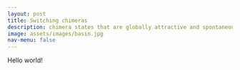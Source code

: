 ```yaml
---
layout: post
title: Switching chimeras
description: chimera states that are globally attractive and spontaneously switching
image: assets/images/basin.jpg
nav-menu: false
---
```


Hello world!
